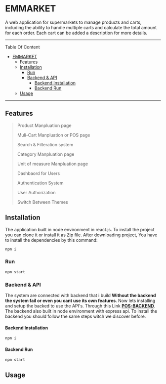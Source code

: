 # EMMARKET
A web application for supermarkets to manage products and carts, including the ability to handle multiple carts and calculate the total amount for each order. Each cart can be added a description for more details.

---
Table Of Content
- [EMMARKET](#emmarket)
  - [Features](#features)
  - [Installation](#installation)
    - [Run](#run)
    - [Backend \& API](#backend--api)
      - [Backend Installation](#backend-installation)
      - [Backend Run](#backend-run)
  - [Usage](#usage)

---
## Features
> Product Manpluation page
>
> Muli-Cart Manpluation or POS page
> 
> Search & Filteration system
> 
> Category Manpluation page
> 
> Unit of measure Manpluation page
> 
> Dashbaord for Users
> 
> Authentication System
> 
> User Authorization 
>
> Switch Between Themes 

## Installation

The application built in node environment in react.js. To install the project you can clone it or install it as Zip file. After downloading project, You have to install the dependencies by this command:
```bash
npm i
```
### Run
```bash
npm start
```
### Backend & API 
The system are connected with backend that i build **Without the backend the system fail or even you cant use its own features**. Now lets installing and setup the backed to use the API's. Through this Link 
**[POS-BACKEND](https://github.com/AhmadEleiwa/POS-Backend)**.
The backend also built in node environment with express api. To install the backend you should follow the same steps witch we discover before.
#### Backend Installation 
```bash
npm i
```
#### Backend Run
```bash
npm start
```

## Usage